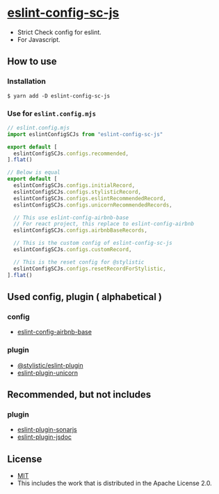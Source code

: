 # [eslint-config-sc-js](https://strict-check-series.pages.dev/packages/eslint-config-sc-js)
- Strict Check config for eslint.
- For Javascript.

## How to use
### Installation

```shell
$ yarn add -D eslint-config-sc-js
```

### Use for `eslint.config.mjs`

```javascript
// eslint.config.mjs
import eslintConfigSCJs from "eslint-config-sc-js"

export default [
  eslintConfigSCJs.configs.recommended,
].flat()

// Below is equal
export default [
  eslintConfigSCJs.configs.initialRecord,
  eslintConfigSCJs.configs.stylisticRecord,
  eslintConfigSCJs.configs.eslintRecommendedRecord,
  eslintConfigSCJs.configs.unicornRecommendedRecords,

  // This use eslint-config-airbnb-base
  // For react project, this replace to eslint-config-airbnb
  eslintConfigSCJs.configs.airbnbBaseRecords,

  // This is the custom config of eslint-config-sc-js
  eslintConfigSCJs.configs.customRecord,

  // This is the reset config for @stylistic
  eslintConfigSCJs.configs.resetRecordForStylistic,
].flat()
```

## Used config, plugin ( alphabetical )
### config
- [eslint-config-airbnb-base](https://www.npmjs.com/package/eslint-config-airbnb-base)

### plugin
- [@stylistic/eslint-plugin](https://www.npmjs.com/package/@stylistic/eslint-plugin)
- [eslint-plugin-unicorn](https://www.npmjs.com/package/eslint-plugin-unicorn)

## Recommended, but not includes
### plugin
- [eslint-plugin-sonarjs](https://www.npmjs.com/package/eslint-plugin-sonarjs)
- [eslint-plugin-jsdoc](https://www.npmjs.com/package/eslint-plugin-jsdoc)

## License
- [MIT](LICENSE)
- This includes the work that is distributed in the Apache License 2.0.
